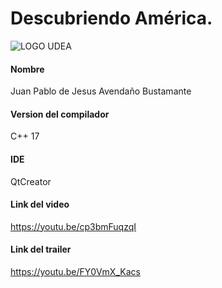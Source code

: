 # Descubriendo América.

![LOGO UDEA](https://www.udea.edu.co/wps/wcm/connect/udea/99fc43e7-7a64-45bd-97fc-96639b70813d/logosimbolo-vertical.png?MOD=AJPERES&CVID=ljeLvHr)

#### Nombre
Juan Pablo de Jesus Avendaño Bustamante
#### Version del compilador
C++ 17
#### IDE
QtCreator
#### Link del video
https://youtu.be/cp3bmFuqzqI
#### Link del trailer
https://youtu.be/FY0VmX_Kacs